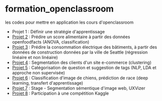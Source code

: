 # formation_openclassroom
les codes pour mettre en application les cours d'openclassroom

- Projet 1 : Définir une stratégie d'apprentissage
- [Projet 2](https://github.com/ClaireGayral/formation_openclassroom/tree/master/P2_gayral_claire) : Prédire un score alimentaire à partir des données openfoodfacts (ANOVA, classification)
- [Projet 3](https://github.com/ClaireGayral/formation_openclassroom/tree/master/P3_gayral_claire) : Prédire la consommation électrique des bâtiments, à partir des données de construction données par la ville de Seattle (régression linéaire et non linéaire)
- [Projet 4](https://github.com/ClaireGayral/formation_openclassroom/tree/master/P4_gayral_claire) : Segmentation des clients d'un site e-commerce (clustering)
- [Projet 5](https://github.com/ClaireGayral/formation_openclassroom/tree/master/P5_gayral_claire) : Catégorisation de question et suggestion de tags (NLP, LDA et approche non supervisée)
- [Projet 6](https://github.com/ClaireGayral/formation_openclassroom/tree/master/P6_gayral_claire) : Classification d'image de chiens, prédiction de race (deep learning, transfert d'apprentissage)
- [Projet 7](https://github.com/ClaireGayral/formation_openclassroom/tree/master/P7_gayral_claire) : Stage - Segmentation sémentique d'image web, UXVizer
- [Projet 8](https://github.com/ClaireGayral/formation_openclassroom/tree/master/P8_gayral_claire) : Participation à une compétition Kaggle
